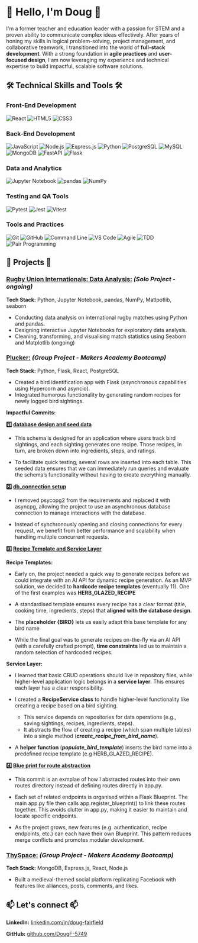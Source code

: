 # 👋 Hello, I'm Doug 👋

I'm a former teacher and education leader with a passion for STEM and a proven ability to communicate complex ideas effectively. After years of honing my skills in logical problem-solving, project management, and collaborative teamwork, I transitioned into the world of **full-stack development**. With a strong foundation in **agile practices** and **user-focused design**, I am now leveraging my experience and technical expertise to build impactful, scalable software solutions.

## 🛠️ Technical Skills and Tools 🛠️ 

### Front-End Development
![React](https://img.shields.io/badge/React-61DAFB?style=for-the-badge&logo=react&logoColor=black)
![HTML5](https://img.shields.io/badge/HTML5-E34F26?style=for-the-badge&logo=html5&logoColor=white)
![CSS3](https://img.shields.io/badge/CSS3-1572B6?style=for-the-badge&logo=css3&logoColor=white)

### Back-End Development
![JavaScript](https://img.shields.io/badge/JavaScript-F7DF1E?style=for-the-badge&logo=javascript&logoColor=black)
![Node.js](https://img.shields.io/badge/Node.js-339933?style=for-the-badge&logo=nodedotjs&logoColor=white)
![Express.js](https://img.shields.io/badge/Express.js-000000?style=for-the-badge&logo=express&logoColor=white)
![Python](https://img.shields.io/badge/Python-3776AB?style=for-the-badge&logo=python&logoColor=white)
![PostgreSQL](https://img.shields.io/badge/PostgreSQL-336791?style=for-the-badge&logo=postgresql&logoColor=white)
![MySQL](https://img.shields.io/badge/MySQL-4479A1?style=for-the-badge&logo=mysql&logoColor=white)
![MongoDB](https://img.shields.io/badge/MongoDB-4EA94B?style=for-the-badge&logo=mongodb&logoColor=white)
![FastAPI](https://img.shields.io/badge/FastAPI-009688?style=for-the-badge&logo=fastapi&logoColor=white)
![Flask](https://img.shields.io/badge/Flask-000000?style=for-the-badge&logo=flask&logoColor=white)

### Data and Analytics
![Jupyter Notebook](https://img.shields.io/badge/Jupyter-F37626?style=for-the-badge&logo=jupyter&logoColor=white)
![pandas](https://img.shields.io/badge/Pandas-150458?style=for-the-badge&logo=pandas&logoColor=white)
![NumPy](https://img.shields.io/badge/NumPy-013243?style=for-the-badge&logo=numpy&logoColor=white)

### Testing and QA Tools
![Pytest](https://img.shields.io/badge/Pytest-0A9EDC?style=for-the-badge&logo=pytest&logoColor=white)
![Jest](https://img.shields.io/badge/Jest-C21325?style=for-the-badge&logo=jest&logoColor=white)
![Vitest](https://img.shields.io/badge/Vitest-6E9F18?style=for-the-badge&logo=vitest&logoColor=white)

### Tools and Practices
![Git](https://img.shields.io/badge/Git-F05032?style=for-the-badge&logo=git&logoColor=white)
![GitHub](https://img.shields.io/badge/GitHub-181717?style=for-the-badge&logo=github&logoColor=white)
![Command Line](https://img.shields.io/badge/CLI-4A90E2?style=for-the-badge&logo=windows-terminal&logoColor=white)
![VS Code](https://img.shields.io/badge/VS_Code-007ACC?style=for-the-badge&logo=visualstudiocode&logoColor=white)
![Agile](https://img.shields.io/badge/Agile-29ABE2?style=for-the-badge&logo=agile&logoColor=white)
![TDD](https://img.shields.io/badge/Test--Driven_Development-FF7139?style=for-the-badge&logo=testing-library&logoColor=white)
![Pair Programming](https://img.shields.io/badge/Pair_Programming-FFD700?style=for-the-badge&logo=teams&logoColor=black)

## 🚀 Projects 🚀

### [Rugby Union Internationals: Data Analysis:](https://github.com/DougF-5749/rugby_union_internationals) _(Solo Project - **ongoing**)_

**Tech Stack:** Python, Jupyter Notebook, pandas, NumPy, Matlpotlib, seaborn

 - Conducting data analysis on international rugby matches using Python and pandas.
 - Designing interactive Jupyter Notebooks for exploratory data analysis.
 - Cleaning, transforming, and visualising match statistics using Seaborn and Matplotlib (ongoing)

### [Plucker:](https://github.com/DougF-5749/Plucker/tree/main) _(Group Project - Makers Academy Bootcamp)_

**Tech Stack:** Python, Flask, React, PostgreSQL

- Created a bird identification app with Flask (asynchronous capabilities using Hypercorn and asyncio).
- Integrated humorous functionality by generating random recipes for newly logged bird sightings.

**Impactful Commits:**

**1️⃣ [database design and seed data](https://github.com/DougF-5749/Plucker/commit/2fb293dec3cbeedf5518b76e56b5dcbec596a0e0)**

- This schema is designed for an application where users track bird sightings, and each sighting generates one recipe. Those recipes, in turn, are broken down into ingredients, steps, and ratings.

- To facilitate quick testing, several rows are inserted into each table. This seeded data ensures that we can immediately run queries and evaluate the schema’s functionality without having to create everything manually.

**2️⃣ [db_connection setup](https://github.com/DougF-5749/Plucker/commit/ba244e6308ea69737601f7cc94fb744fffc8fb51)**
- I removed psycopg2 from the requirements and replaced it with asyncpg, allowing the project to use an asynchronous database connection to manage interactions with the database.

- Instead of synchronously opening and closing connections for every request, we benefit from better performance and scalability when handling multiple concurrent requests.

**3️⃣ [Recipe Template and Service Layer](https://github.com/DougF-5749/Plucker/commit/e2417a836594ba6bf32da5ef5ac8156d9ce8aa4d)**

 **Recipe Templates:**
- Early on, the project needed a quick way to generate recipes before we could integrate with an AI API for dynamic recipe generation. As an MVP solution, we decided to **hardcode recipe templates** (eventually 11). One of the first examples was **HERB_GLAZED_RECIPE**
 
- A standardised template ensures every recipe has a clear format (title, cooking time, ingredients, steps) that **aligned with the database design**.

- The **placeholder {BIRD}** lets us easily adapt this base template for any bird name

- While the final goal was to generate recipes on-the-fly via an AI API (with a carefully crafted prompt), **time constraints** led us to maintain a random selection of hardcoded recipes.

 **Service Layer:**
- I learned that basic CRUD operations should live in repository files, while higher-level application logic belongs in a **service layer**. This ensures each layer has a clear responsibility.
  
- I created a **RecipeService class** to handle higher-level functionality like creating a recipe based on a bird sighting.
  - This service depends on repositories for data operations (e.g., saving sightings, recipes, ingredients, steps).
  - It abstracts the flow of creating a recipe (which span multiple tables) into a single method (**_create_recipe_from_bird_name_**).
 
- A **helper function** (**_populate_bird_template_**) inserts the bird name into a predefined recipe template (e.g HERB_GLAZED_RECIPE).

**4️⃣ [Blue print for route abstraction](https://github.com/DougF-5749/Plucker/commit/01f3e58aa1d2568e7104e99b4ab291d75a42058c)**
- This commit is an exmplae of how I abstracted routes into their own routes directory instead of defining routes directly in app.py.

- Each set of related endpoints is organised within a Flask Blueprint. The main app.py file then calls app.register_blueprint() to link these routes together. This avoids clutter in app.py, making it easier to maintain and locate specific endpoints.

- As the project grows, new features (e.g. authentication, recipe endpoints, etc.) can each have their own Blueprint. This pattern reduces merge conflicts and promotes modular development.

### [ThySpace:](https://github.com/DougF-5749/ThySpace) _(Group Project - Makers Academy Bootcamp)_

**Tech Stack:** MongoDB, Express.js, React, Node.js

- Built a medieval-themed social platform replicating Facebook with features like alliances, posts, comments, and likes.

<!--
### [FitHub:](https://github.com/DougF-5749/exercise_habit_tracker) _(Solo Project - on hold)_

**Tech Stack:** Python, FastAPI, MySQL

- Developing a backend-focused habit tracker with FastAPI and MySQL, allowing users to securely log workouts.
- Features include user authentication and password hashing.
-->

## 📫 Let's connect 📫

**LinkedIn:** [linkedin.com/in/doug-fairfield](linkedin.com/in/doug-fairfield)

**GitHub:** [github.com/DougF-5749](github.com/DougF-5749)

<!--
**DougF-5749/DougF-5749** is a ✨ _special_ ✨ repository because its `README.md` (this file) appears on your GitHub profile.

Here are some ideas to get you started:

- 🔭 I’m currently working on ...
- 🌱 I’m currently learning ...
- 👯 I’m looking to collaborate on ...
- 🤔 I’m looking for help with ...
- 💬 Ask me about ...
- 📫 How to reach me: ...
- 😄 Pronouns: ...
- ⚡ Fun fact: ...
-->
